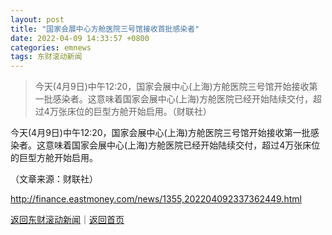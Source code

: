 ```yaml
---
layout: post
title: "国家会展中心方舱医院三号馆接收首批感染者"
date: 2022-04-09 14:33:57 +0800
categories: emnews
tags: 东财滚动新闻
---
```

> 今天(4月9日)中午12:20，国家会展中心(上海)方舱医院三号馆开始接收第一批感染者。这意味着国家会展中心(上海)方舱医院已经开始陆续交付，超过4万张床位的巨型方舱开始启用。（财联社）

<p>今天(4月9日)中午12:20，国家会展中心(上海)方舱医院三号馆开始接收第一批感染者。这意味着国家会展中心(上海)方舱医院已经开始陆续交付，超过4万张床位的巨型方舱开始启用。</p><p class="em_media">（文章来源：财联社）</p>

<http://finance.eastmoney.com/news/1355,202204092337362449.html>

[返回东财滚动新闻](//finews.withounder.com/emnews/)｜[返回首页](//finews.withounder.com/)